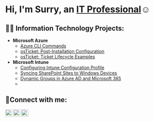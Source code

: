 <h1>Hi, I'm Surry, an <a href="https://linkedin.com/in/Josh">IT Professional</a>☺</h1>

<h2>👨‍💻 Information Technology Projects:</h2>

- <b>Microsoft Azure</b>
  - [Azure CLI Commands](https://stahir131.github.io/Azure-CLI-commands/)
  - [osTicket: Post-Installation Configuration](https://github.com/joshmadakorcc/post-install-config)
  - [osTicket: Ticket Lifecycle Examples](https://github.com/joshmadakorcc/ticket-lifecycle)
- <b>Microsoft Intune</b>
  - [Configuring Intune Configuration Profile](https://stahir131.github.io/Intune-Configuration-Profile/)
  - [Syncing SharePoint Sites to Windows Devices](https://stahir131.github.io/SharePoint-Sync-in-Intune/)
  - [Dynamic Groups in Azure AD and Microsoft 365](https://stahir131.github.io/Dynamic-Groups-in-Azure-AD-and-Microsoft-365/)
  - 


<h2>🤳Connect with me:</h2>

[<img align="left" alt="Josh | Twitter" width="22px" src="https://cdn.jsdelivr.net/npm/simple-icons@v3/icons/twitter.svg" />][twitter]
[<img align="left" alt="Josh | LinkedIn" width="22px" src="https://cdn.jsdelivr.net/npm/simple-icons@v3/icons/linkedin.svg" />][linkedin]
[<img align="left" alt="Josh | Instagram" width="22px" src="https://cdn.jsdelivr.net/npm/simple-icons@v3/icons/instagram.svg" />][instagram]

[twitter]: https://twitter.com/Josh
[instagram]: https://www.instagram.com/Josh
[linkedin]: https://linkedin.com/in/Josh
